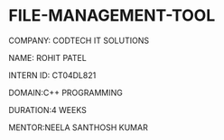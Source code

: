# FILE-MANAGEMENT-TOOL

COMPANY: CODTECH IT SOLUTIONS

NAME:    ROHIT PATEL

INTERN ID: CT04DL821

DOMAIN:C++ PROGRAMMING

DURATION:4 WEEKS

MENTOR:NEELA SANTHOSH KUMAR
